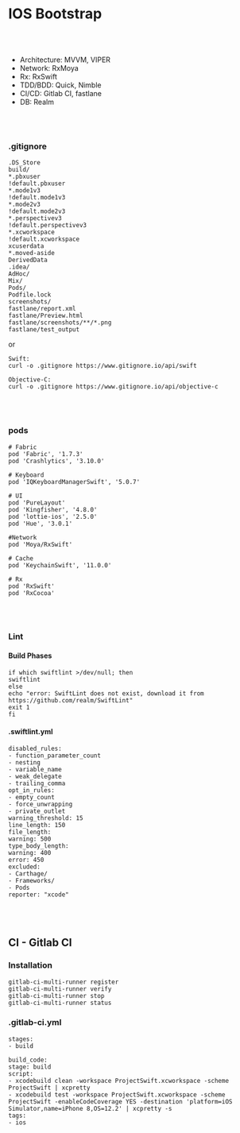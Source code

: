 
<br/><br/>
# IOS Bootstrap
<br/><br/>

- Architecture: MVVM, VIPER
- Network: RxMoya
- Rx: RxSwift
- TDD/BDD: Quick, Nimble
- CI/CD: Gitlab CI, fastlane
- DB: Realm

<br/><br/>

### .gitignore
```
.DS_Store
build/
*.pbxuser
!default.pbxuser
*.mode1v3
!default.mode1v3
*.mode2v3
!default.mode2v3
*.perspectivev3
!default.perspectivev3
*.xcworkspace
!default.xcworkspace
xcuserdata
*.moved-aside
DerivedData
.idea/
AdHoc/
Mix/
Pods/
Podfile.lock
screenshots/
fastlane/report.xml
fastlane/Preview.html
fastlane/screenshots/**/*.png
fastlane/test_output
```

or 

```
Swift:
curl -o .gitignore https://www.gitignore.io/api/swift

Objective-C:
curl -o .gitignore https://www.gitignore.io/api/objective-c
```
<br/><br/>

### pods
```
# Fabric
pod 'Fabric', '1.7.3'
pod 'Crashlytics', '3.10.0'

# Keyboard
pod 'IQKeyboardManagerSwift', '5.0.7'

# UI
pod 'PureLayout'
pod 'Kingfisher', '4.8.0'
pod 'lottie-ios', '2.5.0'
pod 'Hue', '3.0.1'

#Network
pod 'Moya/RxSwift'

# Cache
pod 'KeychainSwift', '11.0.0'

# Rx
pod 'RxSwift'
pod 'RxCocoa'
```

<br/><br/>

### Lint

#### Build Phases
```
if which swiftlint >/dev/null; then
swiftlint
else
echo "error: SwiftLint does not exist, download it from https://github.com/realm/SwiftLint"
exit 1
fi
```
#### .swiftlint.yml
```
disabled_rules:
- function_parameter_count
- nesting
- variable_name
- weak_delegate
- trailing_comma
opt_in_rules:
- empty_count
- force_unwrapping
- private_outlet
warning_threshold: 15
line_length: 150
file_length:
warning: 500
type_body_length:
warning: 400
error: 450
excluded:
- Carthage/
- Frameworks/
- Pods
reporter: "xcode"
```

<br/><br/>

## CI - Gitlab CI

### Installation
```
gitlab-ci-multi-runner register
gitlab-ci-multi-runner verify
gitlab-ci-multi-runner stop
gitlab-ci-multi-runner status
```
### .gitlab-ci.yml
```
stages:
- build

build_code:
stage: build
script:
- xcodebuild clean -workspace ProjectSwift.xcworkspace -scheme ProjectSwift | xcpretty
- xcodebuild test -workspace ProjectSwift.xcworkspace -scheme ProjectSwift -enableCodeCoverage YES -destination 'platform=iOS Simulator,name=iPhone 8,OS=12.2' | xcpretty -s
tags:
- ios
```

